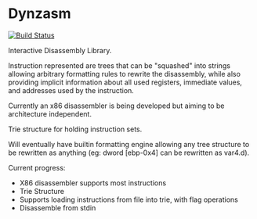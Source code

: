 # Dynzasm

[![Build Status](https://travis-ci.org/Mithreindeir/Dynzasm.svg?branch=master)](https://travis-ci.org/Mithreindeir/Dynzasm)

Interactive Disassembly Library.

Instruction represented are trees that can be "squashed" into strings
allowing arbitrary formatting rules to rewrite the disassembly, while also providing implicit information about all used registers, immediate values, and addresses used by the instruction.

Currently an x86 disassembler is being developed but aiming to be architecture independent.

Trie structure for holding instruction sets.

Will eventually have builtin formatting engine allowing any tree structure to be rewritten as anything (eg: dword [ebp-0x4] can be rewritten as var4.d).

Current progress:

* X86 disassembler supports most instructions
* Trie Structure
* Supports loading instructions from file into trie, with flag operations
* Disassemble from stdin

